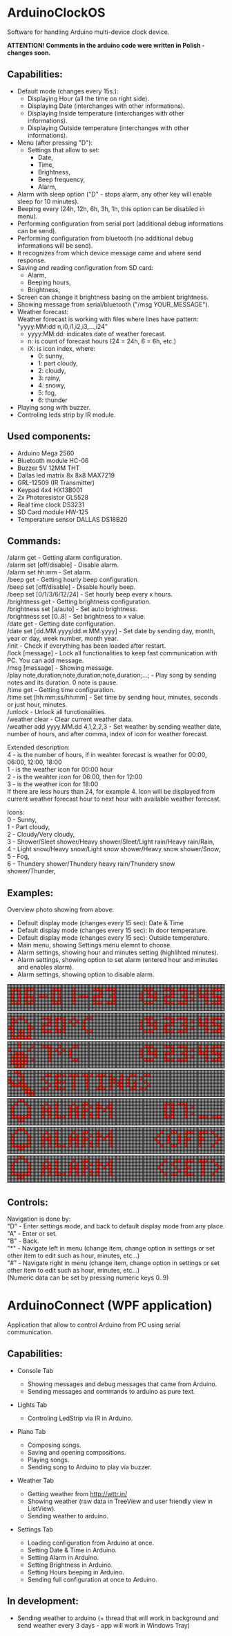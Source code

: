 # ArduinoClockOS
Software for handling Arduino multi-device clock device.

**ATTENTION! Comments in the arduino code were written in Polish - changes soon.**

## Capabilities:

- Default mode (changes every 15s.):
  - Displaying Hour (all the time on right side).
  - Displaying Date (interchanges with other informations).
  - Displaying Inside temperature (interchanges with other informations).
  - Displaying Outside temperature (interchanges with other informations).
- Menu (after pressing "D"):
  - Settings that allow to set:
    - Date,
    - Time,
    - Brightness,
    - Beep frequency,
    - Alarm,
- Alarm with sleep option ("D" - stops alarm, any other key will enable sleep for 10 minutes).
- Beeping every (24h, 12h, 6h, 3h, 1h, this option can be disabled in menu).
- Performing configuration from serial port (additional debug informations can be send).
- Performing configuration from bluetooth (no additional debug informations will be send).
- It recognizes from which device message came and where send response.
- Saving and reading configuration from SD card:
  - Alarm,
  - Beeping hours,
  - Brightness,
- Screen can change it brightness basing on the ambient brightness.
- Showing message from serial/bluetooth ("/msg YOUR_MESSAGE").
- Weather forecast:  
  Weather forecast is working with files where lines have pattern: "yyyy:MM:dd n,i0,i1,i2,i3,...,i24"  
  - yyyy:MM:dd: indicates date of weather forecast.
  - n: is count of forecast hours (24 = 24h, 6 = 6h, etc.)
  - iX: is icon index, where:
    - 0: sunny,
    - 1: part cloudy,
    - 2: cloudy,
    - 3: rainy,
    - 4: snowy,
    - 5: fog,
    - 6: thunder
- Playing song with buzzer.
- Controling leds strip by IR module.

## Used components:

- Arduino Mega 2560
- Bluetooth module HC-06
- Buzzer 5V 12MM THT
- Dallas led matrix 8x 8x8 MAX7219
- GRL-12509 (IR Transmitter)
- Keypad 4x4 HX13B001
- 2x Photoresistor GL5528
- Real time clock DS3231
- SD Card module HW-125
- Temperature sensor DALLAS DS18B20

## Commands:
/alarm get - Getting alarm configuration.  
/alarm set [off/disable] - Disable alarm.  
/alarm set hh:mm - Set alarm.  
/beep get - Getting hourly beep configuration.  
/beep set [off/disable] - Disable hourly beep.  
/beep set [0/1/3/6/12/24] - Set hourly beep every x hours.  
/brightness get - Getting brightness configuration.  
/brightness set [a/auto] - Set auto brightness.  
/brightness set [0..8] - Set brightness to x value.  
/date get - Getting date configuration.  
/date set [dd.MM.yyyy/dd.w.MM.yyyy] - Set date by sending day, month, year or day, week number, month year.  
/init - Check if everything has been loaded after restart.  
/lock [message] - Lock all functionalities to keep fast communication with PC. You can add message.  
/msg [message] - Showing message.  
/play note,duration;note,duration;note,duration;...; - Play song by sending notes and its duration. 0 note is pause.  
/time get - Getting time configuration.  
/time set [hh:mm:ss/hh:mm] - Set time by sending hour, minutes, seconds or just hour, minutes.  
/unlock - Unlock all functionalities.  
/weather clear - Clear current weather data.  
/weather add yyyy.MM.dd 4,1,2,2,3 - Set weather by sending weather date, number of hours, and after comma, index of icon for weather forecast.  

Extended description:  
4 - is the number of hours, if in weahter forecast is weather for 00:00, 06:00, 12:00, 18:00  
1 - is the weather icon for 00:00 hour  
2 - is the weahter icon for 06:00, then for 12:00  
3 - is the weather icon for 18:00  
If there are less hours than 24, for example 4. Icon will be displayed from current weather forecast hour to next hour with available weather forecast.  

Icons:  
0 - Sunny,  
1 - Part cloudy,  
2 - Cloudy/Very cloudy,  
3 - Shower/Sleet shower/Heavy shower/Sleet/Light rain/Heavy rain/Rain,  
4 - Light snow/Heavy snow/Light snow shower/Heavy snow shower/Snow,  
5 - Fog,  
6 - Thundery shower/Thundery heavy rain/Thundery snow shower/Thunder,  

## Examples:

Overview photo showing from above:
- Default display mode (changes every 15 sec): Date & Time
- Default display mode (changes every 15 sec): In door temperature.
- Default display mode (changes every 15 sec): Outside temperature.
- Main menu, showing Settings menu elemnt to choose.
- Alarm settings, showing hour and minutes setting (highlihted minutes).
- Alarm settings, showing option to set alarm (entered hour and minutes and enables alarm).
- Alarm settings, showing option to disable alarm.

![Arduino default date and time (Images/arduino_default_datetime.png)](Images/arduino_default_datetime.png)
![Arduino default temperature in (Images/arduino_default_intemp.png)](Images/arduino_default_intemp.png)
![Arduino default temperature out (Images/arduino_default_outtemp.png)](Images/arduino_default_outtemp.png)
![Arduino main menu - settings item (Images/arduino_menu_settings.png)](Images/arduino_menu_settings.png)
![Arduino settings - alarm setting minutes (Images/arduino_settings_alarm.png)](Images/arduino_settings_alarm.png)
![Arduino settings - alarm disable option (Images/arduino_settings_alarm_disable.png)](Images/arduino_settings_alarm_disable.png)
![Arduino settings - alarm set option (Images/arduino_settings_alarm_set.png)](Images/arduino_settings_alarm_set.png)

## Controls:

Navigation is done by:  
"D" - Enter settings mode, and back to default display mode from any place.  
"A" - Enter or set.  
"B" - Back.  
"*" - Navigate left in menu (change item, change option in settings or set other item to edit such as hour, minutes, etc...)  
"#" - Navigate right in menu (change item, change option in settings or set other item to edit such as hour, minutes, etc...)  
(Numeric data can be set by pressing numeric keys 0..9)  

# ArduinoConnect (WPF application)

Application that allow to control Arduino from PC using serial communication.

## Capabilities:

- Console Tab
  - Showing messages and debug messages that came from Arduino.
  - Sending messages and commands to arduino as pure text.

- Lights Tab
  - Controling LedStrip via IR in Arduino.

- Piano Tab
  - Composing songs.
  - Saving and opening compositions.
  - Playing songs.
  - Sending song to Arduino to play via buzzer.

- Weather Tab
  - Getting weather from http://wttr.in/
  - Showing weather (raw data in TreeView and user friendly view in ListView).
  - Sending weather to arduino.

- Settings Tab
  - Loading configuration from Arduino at once.
  - Setting Date & Time in Arduino.
  - Setting Alarm in Arduino.
  - Setting Brightness in Arduino.
  - Setting Hours beeping in Arduino.
  - Sending full configuration at once to Arduino.

## In development:

- Sending weather to arduino (+ thread that will work in background and send weather every 3 days - app will work in Windows Tray)
